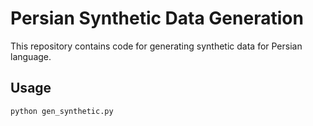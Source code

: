 # Persian Synthetic Data Generation

This repository contains code for generating synthetic data for Persian language.

## Usage

```bash
python gen_synthetic.py
```
